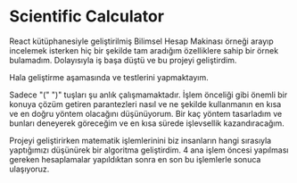 # Scientific Calculator

React kütüphanesiyle geliştirilmiş Bilimsel Hesap Makinası örneği arayıp incelemek isterken hiç bir şekilde tam aradığım özelliklere sahip bir örnek bulamadım. Dolayısıyla iş başa düştü ve bu projeyi geliştirdim.

Hala geliştirme aşamasında ve testlerini yapmaktayım. 

Sadece "(" ")" tuşları şu anlık çalışmamaktadır. İşlem önceliği gibi önemli bir konuya çözüm getiren parantezleri nasıl ve ne şekilde kullanmanın en kısa ve en doğru yöntem olacağını düşünüyorum. Bir kaç yöntem tasarladım ve bunları deneyerek göreceğim ve en kısa sürede işlevsellik kazandıracağım.

Projeyi geliştirirken matematik işlemlerinini biz insanların hangi sırasıyla yaptığımızı düşünürek bir algoritma geliştirdim. 
4 ana işlem öncesi yapılması gereken hesaplamalar yapıldıktan sonra en son bu işlemlerle sonuca ulaşıyoruz.

